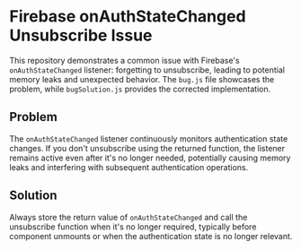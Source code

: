 # Firebase onAuthStateChanged Unsubscribe Issue

This repository demonstrates a common issue with Firebase's `onAuthStateChanged` listener: forgetting to unsubscribe, leading to potential memory leaks and unexpected behavior.  The `bug.js` file showcases the problem, while `bugSolution.js` provides the corrected implementation.

## Problem

The `onAuthStateChanged` listener continuously monitors authentication state changes.  If you don't unsubscribe using the returned function, the listener remains active even after it's no longer needed, potentially causing memory leaks and interfering with subsequent authentication operations.

## Solution

Always store the return value of `onAuthStateChanged` and call the unsubscribe function when it's no longer required, typically before component unmounts or when the authentication state is no longer relevant.